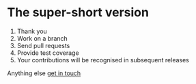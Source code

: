 # The super-short version

  1. Thank you
  2. Work on a branch
  3. Send pull requests
  4. Provide test coverage
  5. Your contributions will be recognised in subsequent releases
  
 Anything else [get in touch](mailto:roc@africa-grid.org)
